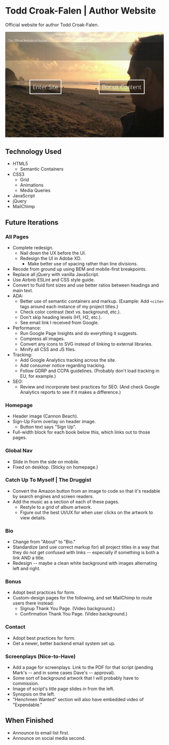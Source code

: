 # Todd Croak-Falen | Author Website
Official website for author Todd Croak-Falen.

![Author Website](https://github.com/toddcf/toddcf/blob/master/assets/video/toddcf.gif "Author Website")

## Technology Used

- HTML5
  - Semantic Containers
- CSS3
  - Grid
  - Animations
  - Media Queries
- JavaScript
- jQuery
- MailChimp


## Future Iterations

### All Pages

- Complete redesign.
  - Nail down the UX before the UI.
  - Redesign the UI in Adobe XD.
    - Make better use of spacing rather than line divisions.
- Recode from ground up using BEM and mobile-first breakpoints.
- Replace all jQuery with vanilla JavaScript.
- Use Airbnb ESLint and CSS style guide.
- Convert to fluid font sizes and use better ratios between headings and main text.
- ADA:
  - Better use of semantic containers and markup. (Example: Add `<cite>` tags around each instance of my project titles.)
  - Check color contrast (text vs. background, etc.).
  - Don't skip heading levels (H1, H2, etc.).
  - See email link I received from Google.
- Performance:
  - Run Google Page Insights and do everything it suggests.
  - Compress all images.
  - Convert any icons to SVG instead of linking to external libraries.
  - Minify all CSS and JS files.
- Tracking:
  - Add Google Analytics tracking across the site.
  - Add consumer notice regarding tracking.
  - Follow GDRP and CCPA guidelines. (Probably don't load tracking in EU, for example.)
- SEO:
  - Review and incorporate best practices for SEO. (And check Google Analytics reports to see if it makes a difference.)


### Homepage

- Header image (Cannon Beach).
- Sign-Up Form overlay on header image.
  - Button text says "Sign Up".
- Full-width block for each book below this, which links out to those pages.


### Global Nav

- Slide in from the side on mobile.
- Fixed on desktop. (Sticky on homepage.)


### Catch Up To Myself | The Druggist

- Convert the Amazon button from an image to code so that it's readable by search engines and screen readers.
- Add the music as a section of each of these pages.
  - Restyle to a grid of album artwork.
  - Figure out the best UI/UX for when user clicks on the artwork to view details.


### Bio

- Change from "About" to "Bio."
- Standardize (and use correct markup for) all project titles in a way that they do not get confused with links -- especially if something is both a link AND a title.
- Redesign -- maybe a clean white background with images alternating left and right.


### Bonus

- Adopt best practices for form.
- Custom-design pages for the following, and set MailChimp to route users there instead:
  - Signup Thank You Page. (Video background.)
  - Confirmation Thank You Page. (Video background.)


### Contact

- Adopt best practices for form.
- Get a newer, better backend email system set up.


### Screenplays (Nice-to-Have)

- Add a page for screenplays. Link to the PDF for that script (pending Mark's -- and in some cases Dave's -- approval).
- Some sort of background artwork that I will probably have to commission.
- Image of script's title page slides in from the left.
- Synopsis on the left.
- "Henchmen Wanted" section will also have embedded video of "Expendable."


## When Finished

- Announce to email list first.
- Announce on social media second.